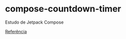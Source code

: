 # compose-countdown-timer

Estudo de Jetpack Compose

[Referência](https://ibrajix.medium.com/exploring-jetpack-compose-build-a-simple-countdown-timer-app-3151f8000529)